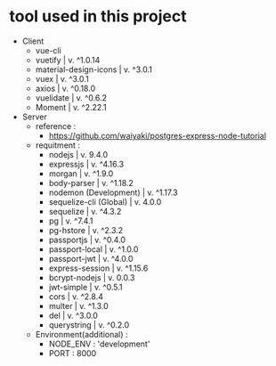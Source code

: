 # tool used in this project
- Client
    - vue-cli
    - vuetify                   | v. ^1.0.14
    - material-design-icons     | v. ^3.0.1
    - vuex                      | v. ^3.0.1
    - axios                     | v. ^0.18.0
    - vuelidate                 | v. ^0.6.2
    - Moment                    | v. ^2.22.1
- Server 
    - reference : 
        - https://github.com/waiyaki/postgres-express-node-tutorial
    - requitment : 
        - nodejs                         | v. 9.4.0
        - expressjs                      | v. ^4.16.3
        - morgan                         | v. ^1.9.0
        - body-parser                    | v. ^1.18.2
        - nodemon (Development)          | v. ^1.17.3
        - sequelize-cli (Global)         | v. 4.0.0
        - sequelize                      | v. ^4.3.2 
        - pg                             | v. ^7.4.1
        - pg-hstore                      | v. ^2.3.2
        - passportjs                     | v. ^0.4.0
        - passport-local                 | v. ^1.0.0
        - passport-jwt                   | v. ^4.0.0
        - express-session                | v. ^1.15.6
        - bcrypt-nodejs                  | v. 0.0.3
        - jwt-simple                     | v. ^0.5.1
        - cors                           | v. ^2.8.4
        - multer                         | v. ^1.3.0
        - del                            | v. ^3.0.0
        - querystring                    | v. ^0.2.0
    - Environment(additional) :
        - NODE_ENV : 'development'
        - PORT : 8000
